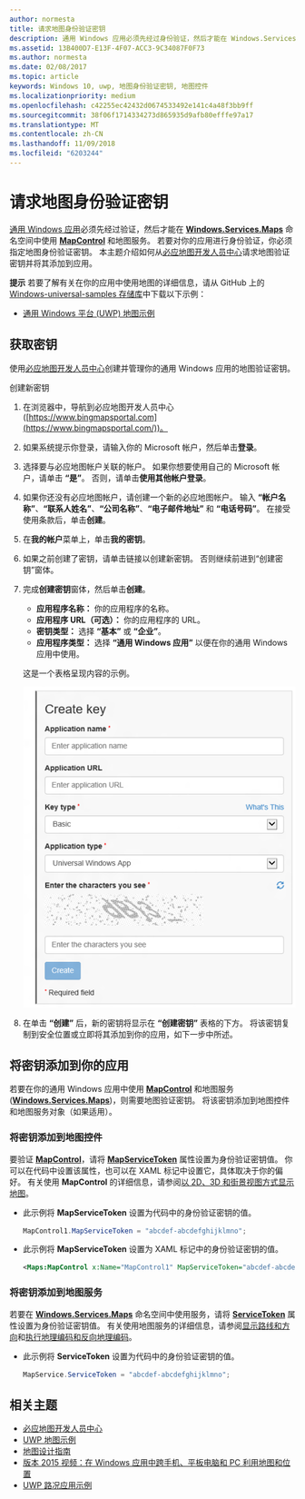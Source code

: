 ```yaml
---
author: normesta
title: 请求地图身份验证密钥
description: 通用 Windows 应用必须先经过身份验证，然后才能在 Windows.Services.Maps 命名空间中使用 MapControl 和地图服务。
ms.assetid: 13B400D7-E13F-4F07-ACC3-9C34087F0F73
ms.author: normesta
ms.date: 02/08/2017
ms.topic: article
keywords: Windows 10, uwp, 地图身份验证密钥, 地图控件
ms.localizationpriority: medium
ms.openlocfilehash: c42255ec42432d0674533492e141c4a48f3bb9ff
ms.sourcegitcommit: 38f06f1714334273d865935d9afb80efffe97a17
ms.translationtype: MT
ms.contentlocale: zh-CN
ms.lasthandoff: 11/09/2018
ms.locfileid: "6203244"
---
```

# <a name="request-a-maps-authentication-key"></a>请求地图身份验证密钥




[通用 Windows 应用](https://msdn.microsoft.com/library/windows/apps/dn894631)必须先经过验证，然后才能在 [**Windows.Services.Maps**](https://msdn.microsoft.com/library/windows/apps/dn636979) 命名空间中使用 [**MapControl**](https://msdn.microsoft.com/library/windows/apps/dn637004) 和地图服务。 若要对你的应用进行身份验证，你必须指定地图身份验证密钥。 本主题介绍如何从[必应地图开发人员中心](https://www.bingmapsportal.com/)请求地图验证密钥并将其添加到应用。

**提示** 若要了解有关在你的应用中使用地图的详细信息，请从 GitHub 上的 [Windows-universal-samples 存储库](http://go.microsoft.com/fwlink/p/?LinkId=619979)中下载以下示例：

-   [通用 Windows 平台 (UWP) 地图示例](http://go.microsoft.com/fwlink/p/?LinkId=619977)

## <a name="get-a-key"></a>获取密钥


使用[必应地图开发人员中心](https://www.bingmapsportal.com/)创建并管理你的通用 Windows 应用的地图验证密钥。

创建新密钥

1.  在浏览器中，导航到必应地图开发人员中心 ([https://www.bingmapsportal.com](https://www.bingmapsportal.com/))。

2.  如果系统提示你登录，请输入你的 Microsoft 帐户，然后单击**登录**。

3.  选择要与必应地图帐户关联的帐户。 如果你想要使用自己的 Microsoft 帐户，请单击 **“是”**。 否则，请单击**使用其他帐户登录**。

4.  如果你还没有必应地图帐户，请创建一个新的必应地图帐户。 输入 **“帐户名称”**、**“联系人姓名”**、**“公司名称”**、**“电子邮件地址”** 和 **“电话号码”**。 在接受使用条款后，单击**创建**。

5.  在**我的帐户**菜单上，单击**我的密钥**。

6.  如果之前创建了密钥，请单击链接以创建新密钥。 否则继续前进到“创建密钥”窗体。

7.  完成**创建密钥**窗体，然后单击**创建**。

    -   **应用程序名称：** 你的应用程序的名称。
    -   **应用程序 URL（可选）：** 你的应用程序的 URL。
    -   **密钥类型：** 选择 **“基本”** 或 **“企业”**。
    -   **应用程序类型：** 选择 **“通用 Windows 应用”** 以便在你的通用 Windows 应用中使用。

    这是一个表格呈现内容的示例。

    ![“创建密钥”表格的示例。](images/createkeydialog.png)

8.  在单击 **“创建”** 后，新的密钥将显示在 **“创建密钥”** 表格的下方。 将该密钥复制到安全位置或立即将其添加到你的应用，如下一步中所述。

## <a name="add-the-key-to-your-app"></a>将密钥添加到你的应用


若要在你的通用 Windows 应用中使用 [**MapControl**](https://msdn.microsoft.com/library/windows/apps/dn637004) 和地图服务 ([**Windows.Services.Maps**](https://msdn.microsoft.com/library/windows/apps/dn636979))，则需要地图验证密钥。 将该密钥添加到地图控件和地图服务对象（如果适用）。

### <a name="to-add-the-key-to-a-map-control"></a>将密钥添加到地图控件

要验证 [**MapControl**](https://msdn.microsoft.com/library/windows/apps/dn637004)，请将 [**MapServiceToken**](https://msdn.microsoft.com/library/windows/apps/dn637036) 属性设置为身份验证密钥值。 你可以在代码中设置该属性，也可以在 XAML 标记中设置它，具体取决于你的偏好。 有关使用 **MapControl** 的详细信息，请参阅[以 2D、3D 和街景视图方式显示地图](display-maps.md)。

-   此示例将 **MapServiceToken** 设置为代码中的身份验证密钥的值。

    ```cs
    MapControl1.MapServiceToken = "abcdef-abcdefghijklmno";
    ```

-   此示例将 **MapServiceToken** 设置为 XAML 标记中的身份验证密钥的值。

    ```xml
    <Maps:MapControl x:Name="MapControl1" MapServiceToken="abcdef-abcdefghijklmno"/>
    ```

### <a name="to-add-the-key-to-map-services"></a>将密钥添加到地图服务

若要在 [**Windows.Services.Maps**](https://msdn.microsoft.com/library/windows/apps/dn636979) 命名空间中使用服务，请将 [**ServiceToken**](https://msdn.microsoft.com/library/windows/apps/dn636977) 属性设置为身份验证密钥值。 有关使用地图服务的详细信息，请参阅[显示路线和方向](routes-and-directions.md)和[执行地理编码和反向地理编码](geocoding.md)。

-   此示例将 **ServiceToken** 设置为代码中的身份验证密钥的值。

    ```cs
    MapService.ServiceToken = "abcdef-abcdefghijklmno";
    ```

## <a name="related-topics"></a>相关主题

* [必应地图开发人员中心](https://www.bingmapsportal.com/)
* [UWP 地图示例](http://go.microsoft.com/fwlink/p/?LinkId=619977)
* [地图设计指南](https://msdn.microsoft.com/library/windows/apps/dn596102)
* [版本 2015 视频：在 Windows 应用中跨手机、平板电脑和 PC 利用地图和位置](https://channel9.msdn.com/Events/Build/2015/2-757)
* [UWP 路况应用示例](http://go.microsoft.com/fwlink/p/?LinkId=619982)
